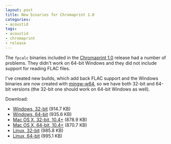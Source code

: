 ```yaml
---
layout: post
title: New binaries for Chromaprint 1.0
categories:
- acoustid
tags:
- acoustid
- chromaprint
- release
---
```


The `fpcalc` binaries included in the [Chromaprint 1.0](http://oxygene.sk/2013/09/chromaprint-1-0-released/)
release had a number of problems. They didn't work on 64-bit Windows and they did not include support for
reading FLAC files.

I've created new builds, which add back FLAC support and the Windows binaries are now created with [mingw-w64](http://mingw-w64.sourceforge.net/),
so we have both 32-bit and 64-bit versions (the 32-bit one should work on 64-bit Windows as well).

Download:

 * [Windows, 32-bit](https://bitbucket.org/acoustid/chromaprint/downloads/chromaprint-fpcalc-1.0-1-win-i686.zip) (914.7 KB)
 * [Windows, 64-bit](https://bitbucket.org/acoustid/chromaprint/downloads/chromaprint-fpcalc-1.0-1-win-x86_64.zip) (935.6 KB)
 * [Mac OS X, 32-bit, 10.4+](https://bitbucket.org/acoustid/chromaprint/downloads/chromaprint-fpcalc-1.0-1-osx-i386.tar.gz) (878.9 KB)
 * [Mac OS X, 64-bit, 10.4+](https://bitbucket.org/acoustid/chromaprint/downloads/chromaprint-fpcalc-1.0-1-osx-x86_64.tar.gz) (870.7 KB)
 * [Linux, 32-bit](https://bitbucket.org/acoustid/chromaprint/downloads/chromaprint-fpcalc-1.0-1-linux-i686.tar.gz) (985.8 KB)
 * [Linux, 64-bit](https://bitbucket.org/acoustid/chromaprint/downloads/chromaprint-fpcalc-1.0-1-linux-x86_64.tar.gz) (995.1 KB)

